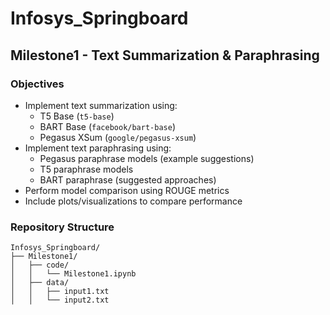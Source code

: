 # Infosys_Springboard

## Milestone1 - Text Summarization & Paraphrasing

### Objectives
- Implement text summarization using:
  - T5 Base (`t5-base`)
  - BART Base (`facebook/bart-base`)
  - Pegasus XSum (`google/pegasus-xsum`)
- Implement text paraphrasing using:
  - Pegasus paraphrase models (example suggestions)
  - T5 paraphrase models
  - BART paraphrase (suggested approaches)
- Perform model comparison using ROUGE metrics
- Include plots/visualizations to compare performance

### Repository Structure
```
Infosys_Springboard/
├── Milestone1/
│   ├── code/
│   │   └── Milestone1.ipynb
│   ├── data/
│   │   ├── input1.txt
│   │   └── input2.txt
